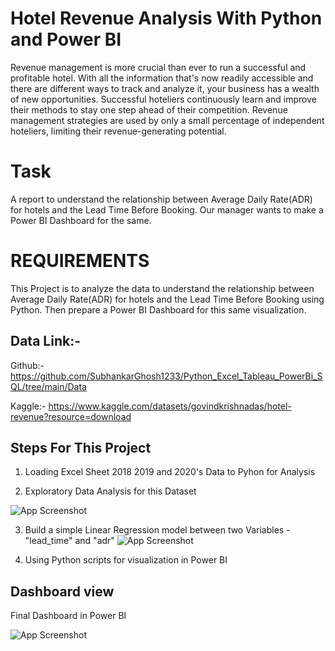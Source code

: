 
# Hotel Revenue Analysis With Python and Power BI
Revenue management is more crucial than ever to run a successful and profitable hotel. With all the information that's now readily accessible and there are different ways to track and analyze it, your business has a wealth of new opportunities. Successful hoteliers continuously learn and improve their methods to stay one step ahead of their competition. Revenue management strategies are used by only a small percentage of independent hoteliers, limiting their revenue-generating potential.


# Task
A report to understand the relationship between Average Daily Rate(ADR) for hotels and the Lead Time Before Booking. Our manager wants to make a Power BI Dashboard for the same.
# REQUIREMENTS
This Project is to analyze the data to understand the relationship between Average Daily Rate(ADR) for hotels and the Lead Time Before Booking using Python. Then prepare a Power BI Dashboard for this same visualization.
## Data Link:- 
Github:- 
https://github.com/SubhankarGhosh1233/Python_Excel_Tableau_PowerBi_SQL/tree/main/Data

Kaggle:- 
https://www.kaggle.com/datasets/govindkrishnadas/hotel-revenue?resource=download



## Steps For This Project
1. Loading Excel Sheet 2018 2019 and 2020's Data to Pyhon for Analysis

2. Exploratory Data Analysis for this Dataset

![App Screenshot](https://snipboard.io/c7CDAa.jpg)

3. Build a simple Linear Regression model between two Variables - "lead_time" and "adr"
![App Screenshot](https://snipboard.io/bZYd7U.jpg)

4. Using  Python scripts for visualization in Power BI
## Dashboard view
Final Dashboard in Power BI

![App Screenshot](https://snipboard.io/PfCFMh.jpg)
